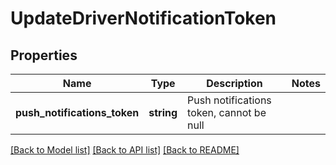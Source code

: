 # UpdateDriverNotificationToken

## Properties
Name | Type | Description | Notes
------------ | ------------- | ------------- | -------------
**push_notifications_token** | **string** | Push notifications token, cannot be null | 

[[Back to Model list]](../README.md#documentation-for-models) [[Back to API list]](../README.md#documentation-for-api-endpoints) [[Back to README]](../README.md)


